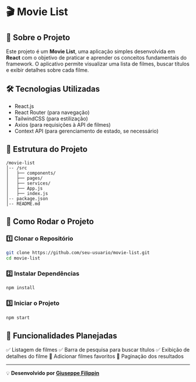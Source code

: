 # 🎬 Movie List

## 📌 Sobre o Projeto
Este projeto é um **Movie List**, uma aplicação simples desenvolvida em **React** com o objetivo de praticar e aprender os conceitos fundamentais do framework. O aplicativo permite visualizar uma lista de filmes, buscar títulos e exibir detalhes sobre cada filme.

## 🛠️ Tecnologias Utilizadas
- React.js
- React Router (para navegação)
- TailwindCSS (para estilização)
- Axios (para requisições à API de filmes)
- Context API (para gerenciamento de estado, se necessário)

## 📂 Estrutura do Projeto
```
/movie-list
│-- /src
│   ├── components/
│   ├── pages/
│   ├── services/
│   ├── App.js
│   ├── index.js
│-- package.json
│-- README.md
```

## 🚀 Como Rodar o Projeto
### 1️⃣ Clonar o Repositório
```bash
git clone https://github.com/seu-usuario/movie-list.git
cd movie-list
```
### 2️⃣ Instalar Dependências
```bash
npm install
```
### 3️⃣ Iniciar o Projeto
```bash
npm start
```

## 📌 Funcionalidades Planejadas
✅ Listagem de filmes
✅ Barra de pesquisa para buscar títulos
✅ Exibição de detalhes do filme
🔄 Adicionar filmes favoritos
🔄 Paginação dos resultados

---

💡 **Desenvolvido por [Giuseppe Filippin](https://github.com/giuseppefilippin)**

